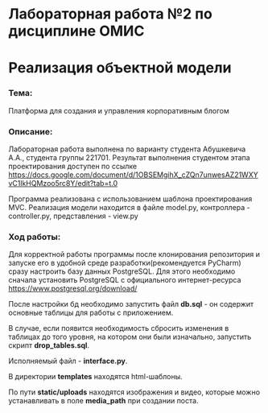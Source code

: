 # Лабораторная работа №2 по дисциплине ОМИС
# Реализация объектной модели
### Тема:
Платформа для создания и управления корпоративным блогом
### Описание:
Лабораторная работа выполнена по варианту студента Абушкевича А.А., студента группы 221701. Результат выполнения студентом этапа проектирования доступен по ссылке https://docs.google.com/document/d/1OBSEMgihX_cZQn7unwesAZ21WXYvC1lkHQMzoo5rc8Y/edit?tab=t.0

Программа реализована с использованием шаблона проектирования MVC. Реализация модели находится в файле model.py, контроллера - controller.py, представления - view.py

### Ход работы:
Для корректной работы программы после клонирования репозитория и запуске его в удобной среде разработки(рекомендуется PyCharm) сразу настроить базу данных PostgreSQL. Для этого необходимо сначала установить PostgreSQL с официального интернет-ресурса https://www.postgresql.org/download/

После настройки бд необходимо запустить файл **db.sql** - он содержит основные таблицы для работы с приложением. 

В случае, если появится необходимость сбросить изменения в таблицах до того уровня, на котором они были изначально, запустить скрипт **drop_tables.sql**.

Исполняемый файл - **interface.py**.

В директории **templates** находятся html-шаблоны.

По пути **static/uploads** находятся изображения и видео, которые можно устанавливать в поле **media_path** при создании поста.

